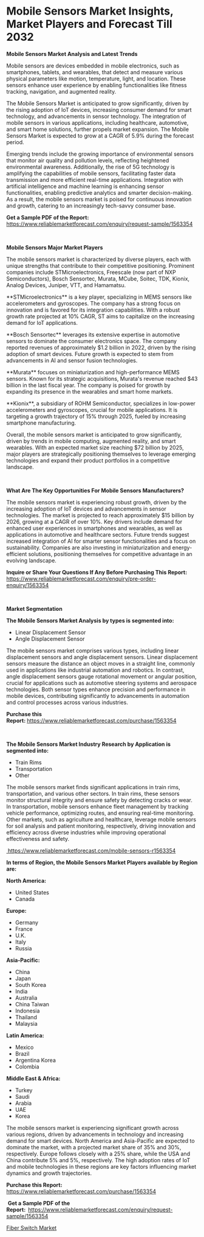 <p><h1>Mobile Sensors Market Insights, Market Players and Forecast Till 2032</h1></p><p><strong>Mobile Sensors Market Analysis and Latest Trends</strong></p>
<p><p>Mobile sensors are devices embedded in mobile electronics, such as smartphones, tablets, and wearables, that detect and measure various physical parameters like motion, temperature, light, and location. These sensors enhance user experience by enabling functionalities like fitness tracking, navigation, and augmented reality.</p><p>The Mobile Sensors Market is anticipated to grow significantly, driven by the rising adoption of IoT devices, increasing consumer demand for smart technology, and advancements in sensor technology. The integration of mobile sensors in various applications, including healthcare, automotive, and smart home solutions, further propels market expansion. The Mobile Sensors Market is expected to grow at a CAGR of 5.9% during the forecast period.</p><p>Emerging trends include the growing importance of environmental sensors that monitor air quality and pollution levels, reflecting heightened environmental awareness. Additionally, the rise of 5G technology is amplifying the capabilities of mobile sensors, facilitating faster data transmission and more efficient real-time applications. Integration with artificial intelligence and machine learning is enhancing sensor functionalities, enabling predictive analytics and smarter decision-making. As a result, the mobile sensors market is poised for continuous innovation and growth, catering to an increasingly tech-savvy consumer base.</p></p>
<p><strong>Get a Sample PDF of the Report:&nbsp;</strong> <a href="https://www.reliablemarketforecast.com/enquiry/request-sample/1563354?utm_campaign=3097&utm_medium=2&utm_source=Github&utm_content=ia&utm_term=06042025&utm_id=mobile-sensors">https://www.reliablemarketforecast.com/enquiry/request-sample/1563354</a></p>
<p>&nbsp;</p>
<p><strong>Mobile Sensors Major Market Players</strong></p>
<p><p>The mobile sensors market is characterized by diverse players, each with unique strengths that contribute to their competitive positioning. Prominent companies include STMicroelectronics, Freescale (now part of NXP Semiconductors), Bosch Sensortec, Murata, MCube, Soitec, TDK, Kionix, Analog Devices, Juniper, VTT, and Hamamatsu.</p><p>**STMicroelectronics** is a key player, specializing in MEMS sensors like accelerometers and gyroscopes. The company has a strong focus on innovation and is favored for its integration capabilities. With a robust growth rate projected at 10% CAGR, ST aims to capitalize on the increasing demand for IoT applications.</p><p>**Bosch Sensortec** leverages its extensive expertise in automotive sensors to dominate the consumer electronics space. The company reported revenues of approximately $1.2 billion in 2022, driven by the rising adoption of smart devices. Future growth is expected to stem from advancements in AI and sensor fusion technologies.</p><p>**Murata** focuses on miniaturization and high-performance MEMS sensors. Known for its strategic acquisitions, Murata's revenue reached $43 billion in the last fiscal year. The company is poised for growth by expanding its presence in the wearables and smart home markets.</p><p>**Kionix**, a subsidiary of ROHM Semiconductor, specializes in low-power accelerometers and gyroscopes, crucial for mobile applications. It is targeting a growth trajectory of 15% through 2025, fueled by increasing smartphone manufacturing.</p><p>Overall, the mobile sensors market is anticipated to grow significantly, driven by trends in mobile computing, augmented reality, and smart wearables. With an expected market size reaching $72 billion by 2025, major players are strategically positioning themselves to leverage emerging technologies and expand their product portfolios in a competitive landscape.</p></p>
<p>&nbsp;</p>
<p><strong>What Are The Key Opportunities For Mobile Sensors Manufacturers?</strong></p>
<p><p>The mobile sensors market is experiencing robust growth, driven by the increasing adoption of IoT devices and advancements in sensor technologies. The market is projected to reach approximately $15 billion by 2026, growing at a CAGR of over 10%. Key drivers include demand for enhanced user experiences in smartphones and wearables, as well as applications in automotive and healthcare sectors. Future trends suggest increased integration of AI for smarter sensor functionalities and a focus on sustainability. Companies are also investing in miniaturization and energy-efficient solutions, positioning themselves for competitive advantage in an evolving landscape.</p></p>
<p><strong>Inquire or Share Your Questions If Any Before Purchasing This Report:</strong> <a href="https://www.reliablemarketforecast.com/enquiry/pre-order-enquiry/1563354?utm_campaign=3097&utm_medium=2&utm_source=Github&utm_content=ia&utm_term=06042025&utm_id=mobile-sensors">https://www.reliablemarketforecast.com/enquiry/pre-order-enquiry/1563354</a></p>
<p>&nbsp;</p>
<p><strong>Market Segmentation</strong></p>
<p><strong>The Mobile Sensors Market Analysis by types is segmented into:</strong></p>
<p><ul><li>Linear Displacement Sensor</li><li>Angle Displacement Sensor</li></ul></p>
<p><p>The mobile sensors market comprises various types, including linear displacement sensors and angle displacement sensors. Linear displacement sensors measure the distance an object moves in a straight line, commonly used in applications like industrial automation and robotics. In contrast, angle displacement sensors gauge rotational movement or angular position, crucial for applications such as automotive steering systems and aerospace technologies. Both sensor types enhance precision and performance in mobile devices, contributing significantly to advancements in automation and control processes across various industries.</p></p>
<p><strong>Purchase this Report:&nbsp;</strong><a href="https://www.reliablemarketforecast.com/purchase/1563354?utm_campaign=3097&utm_medium=2&utm_source=Github&utm_content=ia&utm_term=06042025&utm_id=mobile-sensors">https://www.reliablemarketforecast.com/purchase/1563354</a></p>
<p>&nbsp;</p>
<p><strong>The Mobile Sensors Market Industry Research by Application is segmented into:</strong></p>
<p><ul><li>Train Rims</li><li>Transportation</li><li>Other</li></ul></p>
<p><p>The mobile sensors market finds significant applications in train rims, transportation, and various other sectors. In train rims, these sensors monitor structural integrity and ensure safety by detecting cracks or wear. In transportation, mobile sensors enhance fleet management by tracking vehicle performance, optimizing routes, and ensuring real-time monitoring. Other markets, such as agriculture and healthcare, leverage mobile sensors for soil analysis and patient monitoring, respectively, driving innovation and efficiency across diverse industries while improving operational effectiveness and safety.</p></p>
<p><a href="https://www.reliablemarketforecast.com/mobile-sensors-r1563354?utm_campaign=3097&utm_medium=2&utm_source=Github&utm_content=ia&utm_term=06042025&utm_id=mobile-sensors">&nbsp;https://www.reliablemarketforecast.com/mobile-sensors-r1563354</a></p>
<p><strong>In terms of Region, the Mobile Sensors Market Players available by Region are:</strong></p>
<p>
    <p> <strong> North America: </strong>
        <ul>
            <li>United States</li>
            <li>Canada</li>
        </ul>
        </p> 
    <p> <strong> Europe: </strong>
        <ul>
            <li>Germany</li>
            <li>France</li>
            <li>U.K.</li>
            <li>Italy</li>
            <li>Russia</li>
        </ul>
        </p> 
    <p> <strong> Asia-Pacific: </strong>
        <ul>
            <li>China</li>
            <li>Japan</li>
            <li>South Korea</li>
            <li>India</li>
            <li>Australia</li>
            <li>China Taiwan</li>
            <li>Indonesia</li>
            <li>Thailand</li>
            <li>Malaysia</li>
        </ul>
        </p> 
    <p> <strong> Latin America: </strong>
        <ul>
            <li>Mexico</li>
            <li>Brazil</li>
            <li>Argentina Korea</li>
            <li>Colombia</li>
        </ul>
        </p> 
    <p> <strong> Middle East & Africa: </strong>
        <ul>
            <li>Turkey</li>
            <li>Saudi</li>
            <li>Arabia</li>
            <li>UAE</li>
            <li>Korea</li>
        </ul>
    </p>
    </p>
<p><p>The mobile sensors market is experiencing significant growth across various regions, driven by advancements in technology and increasing demand for smart devices. North America and Asia-Pacific are expected to dominate the market, with a projected market share of 35% and 30%, respectively. Europe follows closely with a 25% share, while the USA and China contribute 5% and 5%, respectively. The high adoption rates of IoT and mobile technologies in these regions are key factors influencing market dynamics and growth trajectories.</p></p>
<p><strong>Purchase this Report: </strong><a href="https://www.reliablemarketforecast.com/purchase/1563354?utm_campaign=3097&utm_medium=2&utm_source=Github&utm_content=ia&utm_term=06042025&utm_id=mobile-sensors">https://www.reliablemarketforecast.com/purchase/1563354</a></p>
<p>&nbsp;<strong>Get a Sample PDF of the Report:&nbsp;&nbsp;</strong><a href="https://www.reliablemarketforecast.com/enquiry/request-sample/1563354?utm_campaign=3097&utm_medium=2&utm_source=Github&utm_content=ia&utm_term=06042025&utm_id=mobile-sensors">https://www.reliablemarketforecast.com/enquiry/request-sample/1563354</a></p>
<p><strong></strong></p>
<p><p><a href="https://github.com/saoneubeh8/Market-Research-Report-List-1/blob/main/fiber-switch-market.md?utm_campaign=3097&utm_medium=2&utm_source=Github&utm_content=ia&utm_term=06042025&utm_id=mobile-sensors">Fiber Switch Market</a></p></p>